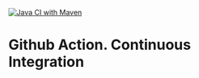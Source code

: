 [![Java CI with Maven](https://github.com/ievgeniialeleka/GitAction/actions/workflows/java_maven.yml/badge.svg)](https://github.com/ievgeniialeleka/GitAction/actions/workflows/java_maven.yml)
# Github Action. Continuous Integration
